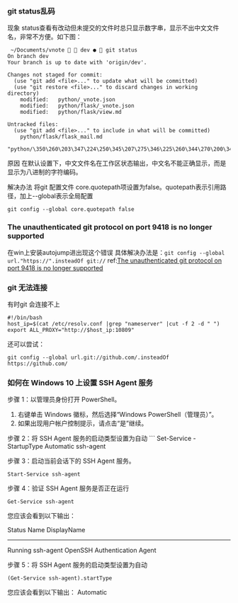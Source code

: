 
### git status乱码
现象
status查看有改动但未提交的文件时总只显示数字串，显示不出中文文件名，非常不方便。如下图：
```shell
 ~/Documents/vnote   dev ●  git status                                     
On branch dev
Your branch is up to date with 'origin/dev'.

Changes not staged for commit:
  (use "git add <file>..." to update what will be committed)
  (use "git restore <file>..." to discard changes in working directory)
	modified:   python/_vnote.json
	modified:   python/flask/_vnote.json
	modified:   python/flask/view.md

Untracked files:
  (use "git add <file>..." to include in what will be committed)
	python/flask/flask_mail.md
	"python/\350\260\203\347\224\250\345\207\275\346\225\260\344\270\200\346\240\267\350\260\203\347\224\250\347\261\273\345\257\271\350\261\241.md"

```
原因
在默认设置下，中文文件名在工作区状态输出，中文名不能正确显示，而是显示为八进制的字符编码。

解决办法
将git 配置文件 core.quotepath项设置为false。quotepath表示引用路径，加上--global表示全局配置
```shell
git config --global core.quotepath false
```

### The unauthenticated git protocol on port 9418 is no longer supported
在win上安装autojump进出现这个错误
具体解决办法是：`git config --global url."https://".insteadOf git://`
ref:[The unauthenticated git protocol on port 9418 is no longer supported](https://stackoverflow.com/questions/70663523/the-unauthenticated-git-protocol-on-port-9418-is-no-longer-supported)


### git 无法连接 
有时git 会连接不上

```shell
#!/bin/bash
host_ip=$(cat /etc/resolv.conf |grep "nameserver" |cut -f 2 -d " ")
export ALL_PROXY="http://$host_ip:10809"
```

还可以尝试：
```shell
git config --global url.git://github.com/.insteadOf https://github.com/
```

### 如何在 Windows 10 上设置 SSH Agent 服务

步骤 1：以管理员身份打开 PowerShell。

1. 右键单击 Windows 徽标，然后选择“Windows PowerShell（管理员）”。
2. 如果出现用户帐户控制提示，请点击“是”继续。

步骤 2：将 SSH Agent 服务的启动类型设置为自动
	```
	Set-Service -StartupType Automatic ssh-agent
 
步骤 3：启动当前会话下的 SSH Agent 服务。
```
Start-Service ssh-agent
```

步骤 4：验证 SSH Agent 服务是否正在运行
```
Get-Service ssh-agent
```

您应该会看到以下输出：

Status   Name               DisplayName
------   ----               -----------
Running  ssh-agent          OpenSSH Authentication Agent

步骤 5：将 SSH Agent 服务的启动类型设置为自动

```
(Get-Service ssh-agent).startType
```

您应该会看到以下输出：
Automatic